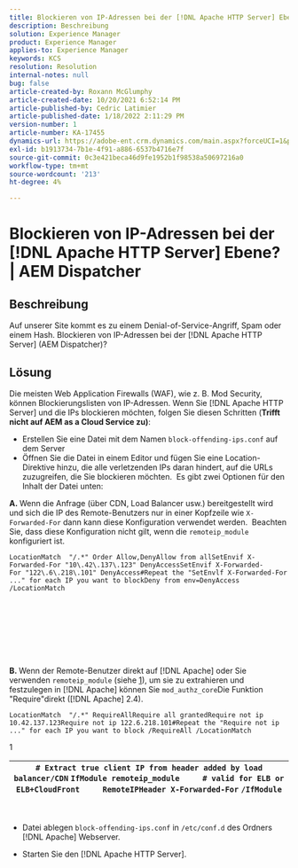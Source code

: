 ```yaml
---
title: Blockieren von IP-Adressen bei der [!DNL Apache HTTP Server] Ebene? | AEM Dispatcher
description: Beschreibung
solution: Experience Manager
product: Experience Manager
applies-to: Experience Manager
keywords: KCS
resolution: Resolution
internal-notes: null
bug: false
article-created-by: Roxann McGlumphy
article-created-date: 10/20/2021 6:52:14 PM
article-published-by: Cedric Latimier
article-published-date: 1/18/2022 2:11:29 PM
version-number: 1
article-number: KA-17455
dynamics-url: https://adobe-ent.crm.dynamics.com/main.aspx?forceUCI=1&pagetype=entityrecord&etn=knowledgearticle&id=448e02d5-d631-ec11-b6e5-000d3a5ba97a
exl-id: b1913734-7b1e-4f91-a886-6537b4716e7f
source-git-commit: 0c3e421beca46d9fe1952b1f98538a50697216a0
workflow-type: tm+mt
source-wordcount: '213'
ht-degree: 4%

---
```


# Blockieren von IP-Adressen bei der [!DNL Apache HTTP Server] Ebene? | AEM Dispatcher

## Beschreibung


Auf unserer Site kommt es zu einem Denial-of-Service-Angriff, Spam oder einem Hash. Blockieren von IP-Adressen bei der [!DNL Apache HTTP Server] (AEM Dispatcher)?


## Lösung


Die meisten Web Application Firewalls (WAF), wie z. B. Mod Security, können Blockierungslisten von IP-Adressen. Wenn Sie [!DNL Apache HTTP Server] und die IPs blockieren möchten, folgen Sie diesen Schritten (<b>Trifft nicht auf AEM as a Cloud Service zu)</b>:

- Erstellen Sie eine Datei mit dem Namen `block-offending-ips.conf` auf dem Server
- Öffnen Sie die Datei in einem Editor und fügen Sie eine Location-Direktive hinzu, die alle verletzenden IPs daran hindert, auf die URLs zuzugreifen, die Sie blockieren möchten.  Es gibt zwei Optionen für den Inhalt der Datei unten:


<b>A. </b>Wenn die Anfrage (über CDN, Load Balancer usw.) bereitgestellt wird und sich die IP des Remote-Benutzers nur in einer Kopfzeile wie `X-Forwarded-For` dann kann diese Konfiguration verwendet werden.  Beachten Sie, dass diese Konfiguration nicht gilt, wenn die `remoteip_module` konfiguriert ist.

```
LocationMatch  "/.*" Order Allow,DenyAllow from allSetEnvif X-Forwarded-For "10\.42\.137\.123" DenyAccessSetEnvif X-Forwarded-For "122\.6\.218\.101" DenyAccess#Repeat the "SetEnvlf X-Forwarded-For ..." for each IP you want to blockDeny from env=DenyAccess /LocationMatch 
```

<br><br><br><br><br> <br><br>
<b>B. </b>Wenn der Remote-Benutzer direkt auf [!DNL Apache] oder Sie verwenden `remoteip_module` (siehe [1](https://helpx.adobe.com/experience-manager/kb/block-ips-apache-http-server.html#remoteip_module)), um sie zu extrahieren und festzulegen in [!DNL Apache] können Sie `mod_authz_core`Die Funktion &quot;Require&quot;direkt ([!DNL Apache] 2.4).

```
LocationMatch  "/.*" RequireAllRequire all grantedRequire not ip 10.42.137.123Require not ip 122.6.218.101#Repeat the "Require not ip ..." for each IP you want to block /RequireAll /LocationMatch 
```


1


| `# Extract true client IP from header added by load balancer/CDN` `IfModule remoteip_module` `    ` `# valid for ELB or ELB+CloudFront` `    ` `RemoteIPHeader X-Forwarded-For` ```/IfModule``` |
| --- |

 
- Datei ablegen `block-offending-ips.conf` in `/etc/conf.d` des Ordners [!DNL Apache] Webserver.


- Starten Sie den [!DNL Apache HTTP Server].
